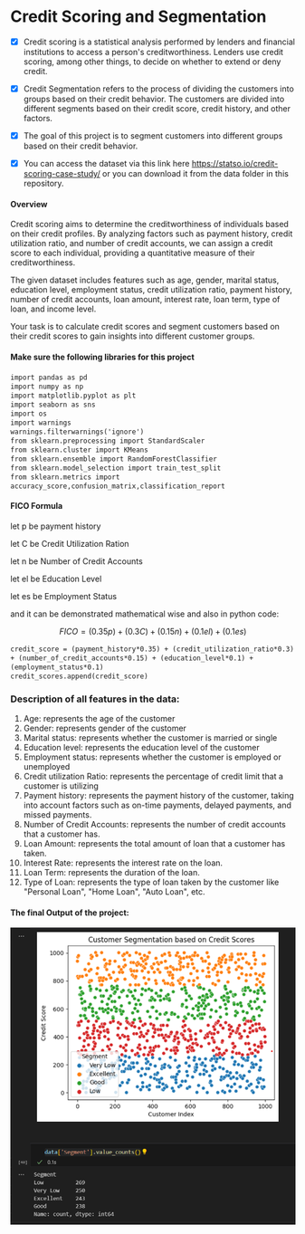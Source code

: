 # Credit Scoring and Segmentation

-   [x] Credit scoring is a statistical analysis performed by lenders and financial institutions to access a person's creditworthiness. Lenders use credit scoring, among other things, to decide on whether to extend or deny credit.

-   [x] Credit Segmentation refers to the process of dividing the customers into groups based on their credit behavior. The customers are divided into different segments based on their credit score, credit history, and other factors.

-   [x] The goal of this project is to segment customers into different groups based on their credit behavior.

-   [x] You can access the dataset via this link here https://statso.io/credit-scoring-case-study/ or you can download it from the data folder in this repository.

#### Overview

Credit scoring aims to determine the creditworthiness of individuals based on their credit profiles. By analyzing factors such as payment history, credit utilization ratio, and number of credit accounts, we can assign a credit score to each individual, providing a quantitative measure of their creditworthiness.

The given dataset includes features such as age, gender, marital status, education level, employment status, credit utilization ratio, payment history, number of credit accounts, loan amount, interest rate, loan term, type of loan, and income level.

Your task is to calculate credit scores and segment customers based on their credit scores to gain insights into different customer groups.

#### Make sure the following libraries for this project

```{python}
import pandas as pd
import numpy as np
import matplotlib.pyplot as plt
import seaborn as sns
import os
import warnings
warnings.filterwarnings('ignore')
from sklearn.preprocessing import StandardScaler
from sklearn.cluster import KMeans
from sklearn.ensemble import RandomForestClassifier
from sklearn.model_selection import train_test_split
from sklearn.metrics import accuracy_score,confusion_matrix,classification_report
```

#### FICO Formula

let p be payment history

let C be Credit Utilization Ration

let n be Number of Credit Accounts

let el be Education Level

let es be Employment Status

and it can be demonstrated mathematical wise and also in python code:

$$
FICO = (0.35p) + (0.3C) + (0.15n) + (0.1el) + (0.1es)
$$

```{python}
credit_score = (payment_history*0.35) + (credit_utilization_ratio*0.3) + (number_of_credit_accounts*0.15) + (education_level*0.1) + (employment_status*0.1)
credit_scores.append(credit_score)
```

### Description of all features in the data:

1.  Age: represents the age of the customer
2.  Gender: represents gender of the customer
3.  Marital status: represents whether the customer is married or single
4.  Education level: represents the education level of the customer
5.  Employment status: represents whether the customer is employed or unemployed
6.  Credit utilization Ratio: represents the percentage of credit limit that a customer is utilizing
7.  Payment history: represents the payment history of the customer, taking into account factors such as on-time payments, delayed payments, and missed payments.
8.  Number of Credit Accounts: represents the number of credit accounts that a customer has.
9.  Loan Amount: represents the total amount of loan that a customer has taken.
10. Interest Rate: represents the interest rate on the loan.
11. Loan Term: represents the duration of the loan.
12. Type of Loan: represents the type of loan taken by the customer like "Personal Loan", "Home Loan", "Auto Loan", etc.

#### The final Output of the project:

![Number of customers associated with credit score segmentation levels](images/valuesforsegment.png)